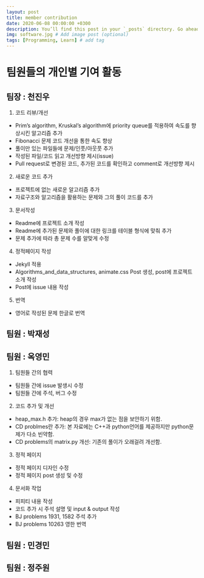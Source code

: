 ```yaml
---
layout: post
title: member contribution  
date: 2020-06-08 00:00:00 +0300
description: You’ll find this post in your `_posts` directory. Go ahead and edit it and re-build the site to see your changes. # Add post description (optional)
img: software.jpg # Add image post (optional)
tags: [Programming, Learn] # add tag
---
```


# 팀원들의 개인별 기여 활동

## 팀장 : 천진우
1. 코드 리뷰/개선
- Prim’s algorithm, Kruskal’s algorithm에 priority queue를 적용하여 속도를 향상시킨 알고리즘 추가
- Fibonacci 문제 코드 개선을 통한 속도 향상
- 풀이만 있는 파일들에 문제/인풋/아웃풋 추가
- 작성된 파일/코드 읽고 개선방향 제시(issue)
- Pull request로 변경된 코드, 추가된 코드를 확인하고 comment로 개선방향 제시
2. 새로운 코드 추가
- 프로젝트에 없는 새로운 알고리즘 추가
- 자료구조와 알고리즘을 활용하는 문제와 그의 풀이 코드를 추가
3. 문서작성
- Readme에 프로젝트 소개 작성
- Readme에 추가된 문제와 풀이에 대한 링크를 테이블 형식에 맞춰 추가
- 문제 추가에 따라 총 문제 수를 알맞게 수정
4. 정적페이지 작성
- Jekyll 적용
- Algorithms_and_data_structures, animate.css Post 생성, post에 프로젝트 소개 작성
- Post에 issue 내용 작성
5. 번역
- 영어로 작성된 문제 한글로 번역



## 팀원 : 박재성



## 팀원 : 옥영민
1. 팀원들 간의 협력  
- 팀원들 간에 issue 발생시 수정  
- 팀원들 간에 주석, 버그 수정  
2. 코드 추가 및 개선  
- heap_max.h 추가: heap의 경우 max가 없는 점을 보안하기 위함.  
- CD problmes란 추가: 본 자료에는 C++과 python언어를 제공하지만 python문제가 다소 빈약함.  
- CD problems의 matrix.py 개선: 기존의 풀이가 오래걸려 개선함.  
3. 정적 페이지  
- 정적 페이지 디자인 수정  
- 정적 페이지 post 생성 및 수정  
4. 문서화 작업  
- 피피티 내용 작성  
- 코드 추가 시 주석 설명 및 input & output 작성
- BJ problems 1931, 1582 주석 추가  
- BJ problems  10263 영한 번역  



## 팀원 : 민경민



## 팀원 : 정주원
